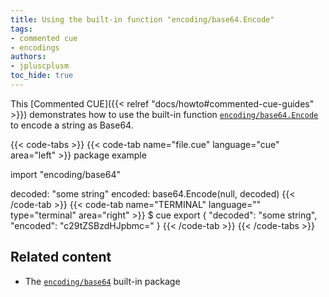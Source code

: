 ```yaml
---
title: Using the built-in function "encoding/base64.Encode"
tags:
- commented cue
- encodings
authors:
- jpluscplusm
toc_hide: true
---
```


This [Commented CUE]({{< relref "docs/howto#commented-cue-guides" >}})
demonstrates how to use the built-in function
[`encoding/base64.Encode`](https://pkg.go.dev/cuelang.org/go/pkg/encoding/base64#Encode)
to encode a string as Base64.

{{< code-tabs >}}
{{< code-tab name="file.cue" language="cue"  area="left" >}}
package example

import "encoding/base64"

decoded: "some string"
encoded: base64.Encode(null, decoded)
{{< /code-tab >}}
{{< code-tab name="TERMINAL" language="" type="terminal" area="right" >}}
$ cue export
{
    "decoded": "some string",
    "encoded": "c29tZSBzdHJpbmc="
}
{{< /code-tab >}}
{{< /code-tabs >}}

## Related content

- The [`encoding/base64`](https://pkg.go.dev/cuelang.org/go/pkg/encoding/base64) built-in package
